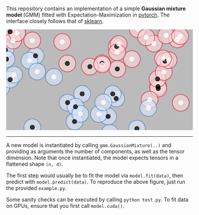 This repository contains an implementation of a simple **Gaussian mixture model** (GMM) fitted with Expectation-Maximization in [pytorch](http://www.pytorch.org). The interface closely follows that of [sklearn](http://scikit-learn.org).

![Example of a fit via a Gaussian Mixture model.](example.png)

---
A new model is instantiated by calling `gmm.GaussianMixture(..)` and providing as arguments the number of components, as well as the tensor dimension. Note that once instantiated, the model expects tensors in a flattened shape `(n, d)`.

The first step would usually be to fit the model via `model.fit(data)`, then predict with `model.predict(data)`. To reproduce the above figure, just run the provided `example.py`.

Some sanity checks can be executed by calling `python test.py`. To fit data on GPUs, ensure that you first call `model.cuda()`.